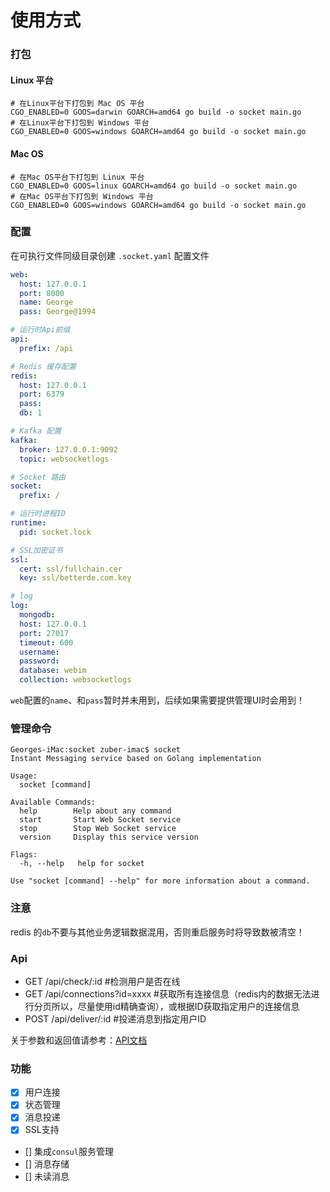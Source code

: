 # 使用方式

### 打包

#### Linux 平台

```shell
# 在Linux平台下打包到 Mac OS 平台
CGO_ENABLED=0 GOOS=darwin GOARCH=amd64 go build -o socket main.go
# 在Linux平台下打包到 Windows 平台
CGO_ENABLED=0 GOOS=windows GOARCH=amd64 go build -o socket main.go
```
#### Mac OS
```shell
# 在Mac OS平台下打包到 Linux 平台
CGO_ENABLED=0 GOOS=linux GOARCH=amd64 go build -o socket main.go
# 在Mac OS平台下打包到 Windows 平台
CGO_ENABLED=0 GOOS=windows GOARCH=amd64 go build -o socket main.go
```

### 配置
在可执行文件同级目录创建 `.socket.yaml` 配置文件
```yaml
web:
  host: 127.0.0.1
  port: 8000
  name: George
  pass: George@1994

# 运行时Api前缀
api:
  prefix: /api

# Redis 缓存配置
redis:
  host: 127.0.0.1
  port: 6379
  pass:
  db: 1

# Kafka 配置
kafka:
  broker: 127.0.0.1:9092
  topic: websocketlogs

# Socket 路由
socket:
  prefix: /

# 运行时进程ID
runtime:
  pid: socket.lock

# SSL加密证书
ssl:
  cert: ssl/fullchain.cer
  key: ssl/betterde.com.key

# log
log:
  mongodb:
  host: 127.0.0.1
  port: 27017
  timeout: 600
  username:
  password:
  database: webim
  collection: websocketlogs
```

`web`配置的`name`、和`pass`暂时并未用到，后续如果需要提供管理UI时会用到！

### 管理命令

```shell
Georges-iMac:socket zuber-imac$ socket
Instant Messaging service based on Golang implementation

Usage:
  socket [command]

Available Commands:
  help        Help about any command
  start       Start Web Socket service
  stop        Stop Web Socket service
  version     Display this service version

Flags:
  -h, --help   help for socket

Use "socket [command] --help" for more information about a command.
```
### 注意

redis 的`db`不要与其他业务逻辑数据混用，否则重启服务时将导致数被清空！

### Api

* GET   /api/check/:id              #检测用户是否在线
* GET   /api/connections?id=xxxx    #获取所有连接信息（redis内的数据无法进行分页所以，尽量使用id精确查询），或根据ID获取指定用户的连接信息
* POST  /api/deliver/:id            #投递消息到指定用户ID

关于参数和返回值请参考：[API文档](http://apidoc.zuker.im/#/home/project/inside/api/list?groupID=-1&projectName=IM优化&projectID=14)

### 功能

- [x] 用户连接
- [x] 状态管理
- [x] 消息投递
- [x] SSL支持
- [] 集成`consul`服务管理
- [] 消息存储
- [] 未读消息